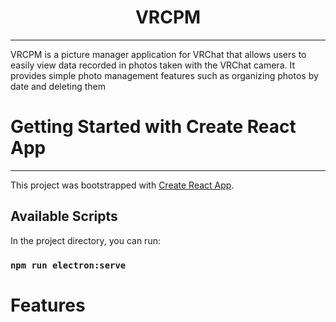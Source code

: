 # <center>VRCPM</center>

---

VRCPM is a picture manager application for VRChat that allows users to easily view data recorded in photos taken with the VRChat camera. It provides simple photo management features such as organizing photos by date and deleting them

# Getting Started with Create React App

---

This project was bootstrapped with [Create React App](https://github.com/facebook/create-react-app).

## Available Scripts

In the project directory, you can run:

### `npm run electron:serve`

# Features
